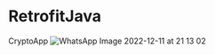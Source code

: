 # RetrofitJava
CryptoApp
![WhatsApp Image 2022-12-11 at 21 13 02](https://user-images.githubusercontent.com/102851633/206921211-0236a0d6-ff47-46ca-a454-4a39448aa8b6.jpeg)

